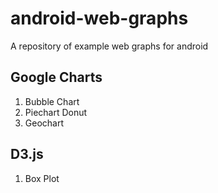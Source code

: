 android-web-graphs
==================

A repository of example web graphs for android

Google Charts
--------------
1. Bubble Chart
2. Piechart Donut
3. Geochart


D3.js
--------------
1. Box Plot
